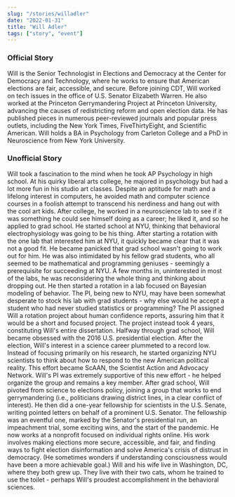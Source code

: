 ```yaml
---
slug: "/stories/willadler"
date: "2022-01-31"
title: "Will Adler"
tags: ["story", "event"]
---
```

### Official Story
Will is the Senior Technologist in Elections and Democracy at the Center for Democracy and Technology, where he works to ensure that American elections are fair, accessible, and secure. Before joining CDT, Will worked on tech issues in the office of U.S. Senator Elizabeth Warren. He also worked at the Princeton Gerrymandering Project at Princeton University, advancing the causes of redistricting reform and open election data. He has published pieces in numerous peer-reviewed journals and popular press outlets, including the New York Times, FiveThirtyEight, and Scientific American. Will holds a BA in Psychology from Carleton College and a PhD in Neuroscience from New York University.

### Unofficial Story
Will took a fascination to the mind when he took AP Psychology in high school. At his quirky liberal arts college, he majored in psychology but had a lot more fun in his studio art classes. Despite an aptitude for math and a lifelong interest in computers, he avoided math and computer science courses in a foolish attempt to transcend his nerdiness and hang out with the cool art kids. After college, he worked in a neuroscience lab to see if it was something he could see himself doing as a career; he liked it, and so he applied to grad school.
He started school at NYU, thinking that behavioral electrophysiology was going to be his thing. After starting a rotation with the one lab that interested him at NYU, it quickly became clear that it was not a good fit. He became panicked that grad school wasn't going to work out for him. He was also intimidated by his fellow grad students, who all seemed to be mathematical and programming geniuses - seemingly a prerequisite for succeeding at NYU. A few months in, uninterested in most of the labs, he was reconsidering the whole thing and thinking about dropping out. He then started a rotation in a lab focused on Bayesian modeling of behavior. The PI, being new to NYU, may have been somewhat desperate to stock his lab with grad students - why else would he accept a student who had never studied statistics or programming? The PI assigned Will a rotation project about human confidence reports, assuring him that it would be a short and focused project. The project instead took 4 years, constituting Will's entire dissertation. Halfway through grad school, Will became obsessed with the 2016 U.S. presidential election. After the election, Will's interest in a science career plummeted to a record low. Instead of focusing primarily on his research, he started organizing NYU scientists to think about how to respond to the new American political reality. This effort became ScAAN, the Scientist Action and Advocacy Network. Will's PI was extremely supportive of this new effort - he helped organize the group and remains a key member.
After grad school, Will pivoted from science to elections policy, joining a group that works to end gerrymandering (i.e., politicians drawing district lines, in a clear conflict of interest). He then did a one-year fellowship for scientists in the U.S. Senate, writing pointed letters on behalf of a prominent U.S. Senator. The fellowship was an eventful one, marked by the Senator's presidential run, an impeachment trial, some exciting wins, and the start of the pandemic.
He now works at a nonprofit focused on individual rights online. His work involves making elections more secure, accessible, and fair, and finding ways to fight election disinformation and solve America's crisis of distrust in democracy. (He sometimes wonders if understanding consciousness would have been a more achievable goal.)
Will and his wife live in Washington, DC, where they both grew up. They live with their two cats, whom he trained to use the toilet - perhaps Will's proudest accomplishment in the behavioral sciences.
